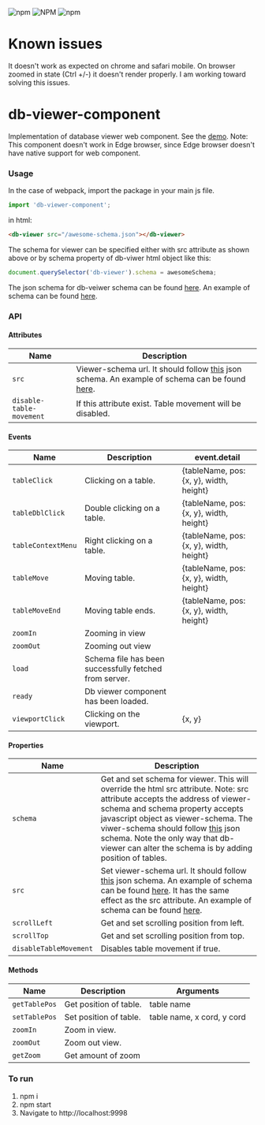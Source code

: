 ![npm](https://img.shields.io/npm/dt/db-viewer-component.svg)
![NPM](https://img.shields.io/npm/l/db-viewer-component.svg)
![npm](https://img.shields.io/npm/v/db-viewer-component.svg)

# Known issues

It doesn't work as expected on chrome and safari mobile. On browser zoomed in state (Ctrl +/-) it doesn't render properly.
I am working toward solving this issues.

# db-viewer-component

Implementation of database viewer web component.
See the [demo](https://ayeressian.github.io/db-viewer-component/).
Note: This component doesn't work in Edge browser, since Edge browser doesn't have native support for web component.

### Usage
In the case of webpack, import the package in your main js file.
```javascript
import 'db-viewer-component';
```
in html:
```html
<db-viewer src="/awesome-schema.json"></db-viewer>
```
The schema for viewer can be specified either with src attribute as shown above or by schema property of db-viwer html object like this:

```javascript
document.querySelector('db-viewer').schema = awesomeSchema;
```
The json schema for db-veiwer schema can be found [here](https://raw.githubusercontent.com/ayeressian/db-viewer-component/new-events-methods/src/validation-schema.json). An example of schema can be found [here](https://raw.githubusercontent.com/ayeressian/db-viewer-component/master/example/schema/school.json).

### API
#### Attributes
Name | Description
--- | ---
`src` | Viewer-schema url. It should follow [this](https://raw.githubusercontent.com/ayeressian/db-viewer-component/new-events-methods/src/validation-schema.json) json schema. An example of schema can be found [here](https://raw.githubusercontent.com/ayeressian/db-viewer-component/master/example/schema/school.json).
`disable-table-movement` | If this attribute exist. Table movement will be disabled.
#### Events
Name | Description | event.detail
--- | --- | ---
`tableClick` | Clicking on a table. | {tableName, pos: {x, y}, width, height}
`tableDblClick` | Double clicking on a table. | {tableName, pos: {x, y}, width, height}
`tableContextMenu` | Right clicking on a table. | {tableName, pos: {x, y}, width, height}
`tableMove` | Moving table. | {tableName, pos: {x, y}, width, height}
`tableMoveEnd` | Moving table ends. | {tableName, pos: {x, y}, width, height}
`zoomIn` | Zooming in view |
`zoomOut` | Zooming out view |
`load` | Schema file has been successfully fetched from server. |
`ready` | Db viewer component has been loaded. |
`viewportClick` | Clicking on the viewport. | {x, y}
#### Properties
Name | Description
--- | ---
`schema` | Get and set schema for viewer. This will override the html src attribute. Note: src attribute accepts the address of viewer-schema and schema property accepts javascript object as viewer-schema. The viwer-schema should follow [this](https://raw.githubusercontent.com/ayeressian/db-viewer-component/new-events-methods/src/validation-schema.json) json schema. Note the only way that db-viewer can alter the schema is by adding position of tables.
`src` | Set viewer-schema url. It should follow [this](https://github.com/ayeressian/db-viewer-component/blob/new-events-methods/src/validation-schema.json) json schema. An example of schema can be found [here](https://raw.githubusercontent.com/ayeressian/db-viewer-component/master/example/schema/school.json). It has the same effect as the src attribute. An example of schema can be found [here](https://raw.githubusercontent.com/ayeressian/db-viewer-component/master/example/schema/school.json).
`scrollLeft` | Get and set scrolling position from left.
`scrollTop` | Get and set scrolling position from top.
`disableTableMovement` | Disables table movement if true.
#### Methods
Name | Description | Arguments
--- | --- | ---
`getTablePos` | Get position of table. | table name
`setTablePos` | Set position of table. | table name, x cord, y cord
`zoomIn` | Zoom in view. |
`zoomOut` | Zoom out view. |
`getZoom` | Get amount of zoom |

### To run
  1. npm i
  2. npm start
  3. Navigate to http://localhost:9998
